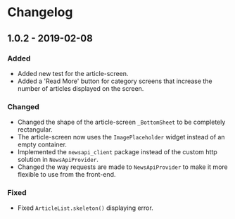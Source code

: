 # Changelog

## 1.0.2 - 2019-02-08

### Added
- Added new test for the article-screen.
- Added a 'Read More' button for category screens that increase the number of articles displayed on the screen.

### Changed
- Changed the shape of the article-screen `_BottomSheet` to be completely rectangular.
- The article-screen now uses the `ImagePlaceholder` widget instead of an empty container.
- Implemented the `newsapi_client` package instead of the custom http solution in `NewsApiProvider`.
- Changed the way requests are made to `NewsApiProvider` to make it more flexible to use from the front-end.

### Fixed
- Fixed `ArticleList.skeleton()` displaying error.

